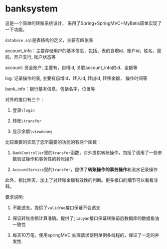 # banksystem

这是一个简单的转账系统设计， 采用了Spring+SpringMVC+MyBatis简单实现了一下功能。

`database.sql`是表结构的定义，主要有四张表

account_info：主要存储用户的基本信息，包括，表的自增id，账户id，姓名，密码，开户支行, 账户状态等

account: 资金账户, 主要有，自增id, 关联account_info的id，金额等

log: 记录操作的表, 主要有自增id，转入id, 转出id, 转移金额， 操作时间等

bank_info：银行基本信息，包括名字，位置等

对外的接口有三个：

1. 登录`\login`

2. 转账`\transfer`

3. 显示余额`\viewmoney`

比较重要的实现了您所需要的功能的有两个函数：

1. `BankController`里的`transfer`函数，对外提供转账操作，包括了调用了一些参数验证操作和事务性的转账操作

2. `AccountService`里的`transfer`，提供了**转账操作的事务操作**和流水记录操作

此外，相比昨天，加上了对转账金额有效性的判断。更多接口的细节可以看看注释。

要求说明:
1. 不能透支。提供了`validYue`接口保证不会透支

2. 保证转账金额计算准确。提供了`jiaoyan`接口保证转账前后数据库的数据鱼油一致性

3. 每天10万笔。使用springMVC 处理请求使用单例多线程的，保证了一定的并发性.
